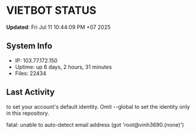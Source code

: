 # VIETBOT STATUS
**Updated**: Fri Jul 11 10:44:09 PM +07 2025

## System Info
- IP: 103.77.172.150
- Uptime: up 6 days, 2 hours, 31 minutes
- Files: 22434

## Last Activity

to set your account's default identity.
Omit --global to set the identity only in this repository.

fatal: unable to auto-detect email address (got 'root@vinh3690.(none)')
